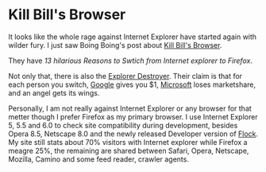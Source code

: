 # Kill Bill's Browser

It looks like the whole rage against Internet Explorer have started again with wilder fury. I just saw Boing Boing's post about [Kill Bill's Browser](http://www.killbillsbrowser.com/). 

They have *13 hilarious Reasons to Swtich from Internet explorer to Firefox*.

Not only that, there is also the [Explorer Destroyer](http://www.explorerdestroyer.com/). Their claim is that for each person you switch, [Google](http://www.google.com/) gives you $1, [Microsoft](http://www.microsoft.com/) loses marketshare, and an angel gets its wings.

Personally, I am not really against Internet Explorer or any browser for that metter though I prefer Firefox as my primary browser. I use Internet Explorer 5, 5.5 and 6.0 to check site compatibility during development, besides Opera 8.5, Netscape 8.0 and the newly released Developer version of [Flock](http://www.flock.com/). My site still stats about 70% visitors with Internet explorer while Firefox a meagre 25%, the remaining are shared between Safari, Opera, Netscape, Mozilla, Camino and some feed reader, crawler agents.
